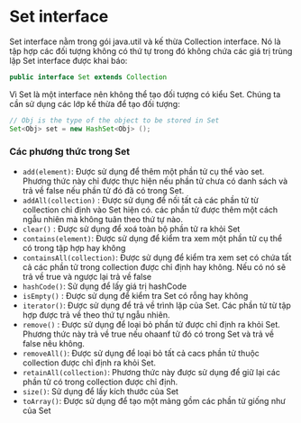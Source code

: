 # Set interface
Set interface nằm trong gói java.util và kế thừa Collection interface. Nó là tập hợp các đối tượng không có thứ tự trong đó không chứa các giá trị trùng lặp
Set interface được khai báo:
```java
public interface Set extends Collection 
```

Vì Set là một interface nên không thể tạo đối tượng có kiểu Set. Chúng ta cần sử dụng các lớp kế thừa để tạo đối tượng:
```java
// Obj is the type of the object to be stored in Set 
Set<Obj> set = new HashSet<Obj> (); 
```

### Các phương thức trong Set
- `add(element)`: Được sử dụng để thêm một phần tử cụ thể vào set. Phương thức này chỉ được thực hiện nếu phần tử chưa có danh sách và trả về false nếu phần tử đó đã có trong Set.
- `addAll(collection)` : Được sử dụng để nối tất cả các phần tử từ collection chỉ định vào Set hiện có. các phần tử được thêm một cách ngẫu nhiên mà không tuân theo thứ tự nào.
- `clear()` : Được sử dụng để xoá toàn bộ phần tử ra khỏi Set
- `contains(element)`: Được sử dụng để kiểm tra xem một phần tử cụ thể có trong tập hợp hay không
- `containsAll(collection)`: Được sử dụng để kiểm tra xem set có chứa tất cả các phần tử trong collection được chỉ định hay không. Nếu có nó sẽ trả về true và ngược lại trả về false
- `hashCode()`: Sử dụng để lấy giá trị hashCode 
- `isEmpty()` : Được sử dụng để kiểm tra Set có rỗng hay không
- `iterator()`: Được sử dụng để trả về trình lặp của Set. Các phần tử từ tập hợp được trả về theo thứ tự ngẫu nhiên.
- `remove()` : Được sử dụng để loại bỏ phần tử được chỉ định ra khỏi Set. Phương thức này trả về true nếu ohaanf tử đó có trong Set và trả về false nêu không.
- `removeAll()`: Được sử dụng để loại bỏ tất cả cacs phần tử thuộc collection được chỉ định ra khỏi Set.
- `retainAll(collection)`: Phương thức này được sử dụng để giữ lại các phần tử có trong collection được chỉ định.
- `size()`: Sử dụng để lấy kích thước của Set
- `toArray()`: Được sử dụng để tạo một mảng gồm các phần tử giống như của Set